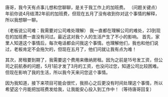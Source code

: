 唐哥，我今天有点事儿想和您聊聊，是关于我工作上的加班费。
（问题关键点）年前你说4月结清2年前的加班费，但现在五月了没有收到你对这个事情的解释，所以我想聊一聊。

（老板说公司难：我需要对公司难处理解）
我一直都在理解公司的难处，23到现在的加班费一直没有问过。最近这对我个人的生活产生了不小的影响。
首先，家里人知道这个事情后，每次电话都会问我这个事情。也理解他们，我也和他们说过，老板肯定不会拖欠的，但现在五月了，他们问就让我有点为难！

其次，房租要到期了，我需要这个费用来缴纳房租。因为之前是15号发工资，但公司之前航泰的问题，5月1前才发了3月的工资，也没问过您，知道公司比较困难。但现在影响了我的生活，所以我今天来问您这个事情。

因为我知道，接下来项目可能会很忙，我担心之后更没有时间处理这个事情，所以希望这个月能把加班费发给我，让我能安心投入到工作中！（等待唐哥回复）

